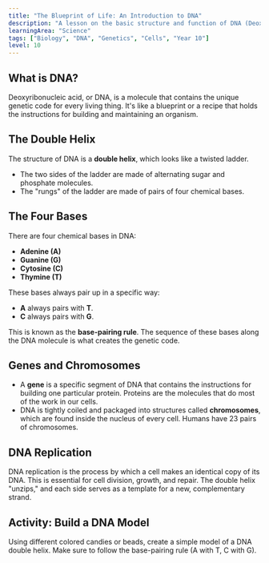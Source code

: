 ```yaml
---
title: "The Blueprint of Life: An Introduction to DNA"
description: "A lesson on the basic structure and function of DNA (Deoxyribonucleic acid), the molecule that carries the genetic instructions for all known living organisms."
learningArea: "Science"
tags: ["Biology", "DNA", "Genetics", "Cells", "Year 10"]
level: 10
---
```


## What is DNA?

Deoxyribonucleic acid, or DNA, is a molecule that contains the unique genetic code for every living thing. It's like a blueprint or a recipe that holds the instructions for building and maintaining an organism.

## The Double Helix

The structure of DNA is a **double helix**, which looks like a twisted ladder.
-   The two sides of the ladder are made of alternating sugar and phosphate molecules.
-   The "rungs" of the ladder are made of pairs of four chemical bases.

## The Four Bases

There are four chemical bases in DNA:
-   **Adenine (A)**
-   **Guanine (G)**
-   **Cytosine (C)**
-   **Thymine (T)**

These bases always pair up in a specific way:
-   **A** always pairs with **T**.
-   **C** always pairs with **G**.

This is known as the **base-pairing rule**. The sequence of these bases along the DNA molecule is what creates the genetic code.

## Genes and Chromosomes

-   A **gene** is a specific segment of DNA that contains the instructions for building one particular protein. Proteins are the molecules that do most of the work in our cells.
-   DNA is tightly coiled and packaged into structures called **chromosomes**, which are found inside the nucleus of every cell. Humans have 23 pairs of chromosomes.

## DNA Replication

DNA replication is the process by which a cell makes an identical copy of its DNA. This is essential for cell division, growth, and repair. The double helix "unzips," and each side serves as a template for a new, complementary strand.

## Activity: Build a DNA Model
Using different colored candies or beads, create a simple model of a DNA double helix. Make sure to follow the base-pairing rule (A with T, C with G).
